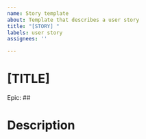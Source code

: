 ```yaml
---
name: Story template
about: Template that describes a user story
title: "[STORY] "
labels: user story
assignees: ''

---
```


# [TITLE]
Epic: ##

# Description
